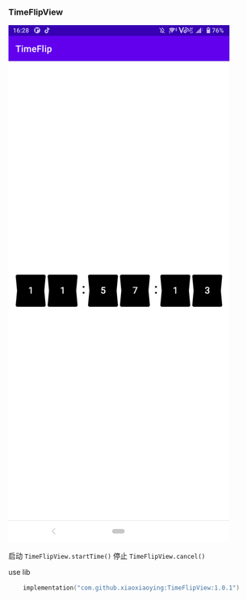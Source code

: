 ### TimeFlipView

![示例图](image/img.png)

启动 `TimeFlipView.startTime()`
停止 `TimeFlipView.cancel()`

use lib

```kotlin
    implementation("com.github.xiaoxiaoying:TimeFlipView:1.0.1")
```